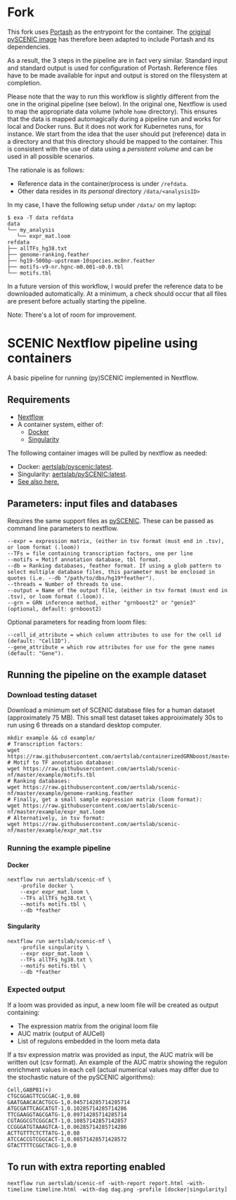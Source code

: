 # Fork

This fork uses [Portash](https://github.com/data-intuitive/Portash) as the 
entrypoint for the container. The [original pySCENIC 
image](https://hub.docker.com/r/aertslab/pyscenic) has therefore been adapted 
to include Portash and its dependencies.

As a result, the 3 steps in the pipeline are in fact very similar. Standard 
input and standard output is used for configuration of Portash. Reference files 
have to be made available for input and output is stored on the filesystem at 
completion.

Please note that the way to run this workflow is slightly different from the 
one in the original pipeline (see below). In the original one, Nextflow is used 
to map the appropriate data volume (whole `home` directory). This ensures that 
the data is mapped automagically during a pipeline run and works for local and 
Docker runs. But it does not work for Kubernetes runs, for instance. We start 
from the idea that the user should put (reference) data in a directory and that 
this directory should be mapped to the container. This is consistent with the 
use of data using a _persistent volume_ and can be used in all possible 
scenarios.

The rationale is as follows:

- Reference data in the container/process is under `/refdata`.
- Other data resides in its _personal_ directory `/data/<analysisID>`

In my case, I have the following setup under `/data/` on my laptop:

```
$ exa -T data refdata
data
└── my_analysis
   └── expr_mat.loom
refdata
├── allTFs_hg38.txt
├── genome-ranking.feather
├── hg19-500bp-upstream-10species.mc8nr.feather
├── motifs-v9-nr.hgnc-m0.001-o0.0.tbl
└── motifs.tbl
```

In a future version of this workflow, I would prefer the reference data to be
downloaded automatically. At a minimum, a check should occur that all files are
present before actually starting the pipeline.

Note: There's a lot of room for improvement.

# SCENIC Nextflow pipeline using containers

A basic pipeline for running (py)SCENIC implemented in Nextflow.

## Requirements
    
* [Nextflow](https://www.nextflow.io/)
* A container system, either of:
  * [Docker](https://docs.docker.com/)
  * [Singularity](https://www.sylabs.io/singularity/)

The following container images will be pulled by nextflow as needed:
* Docker: [aertslab/pyscenic:latest](https://cloud.docker.com/u/aertslab/repository/docker/aertslab/pyscenic).
* Singularity: [aertslab/pySCENIC:latest](https://www.singularity-hub.org/collections/2033).
* [See also here.](https://github.com/aertslab/pySCENIC#docker-and-singularity-images)


## Parameters: input files and databases

Requires the same support files as [pySCENIC](https://github.com/aertslab/pySCENIC).
These can be passed as command line parameters to nextflow.

    --expr = expression matrix, (either in tsv format (must end in .tsv), or loom format (.loom))
    --TFs = file containing transcription factors, one per line
    --motifs = Motif annotation database, tbl format.
    --db = Ranking databases, feather format. If using a glob pattern to select multiple database files, this parameter must be enclosed in quotes (i.e. --db "/path/to/dbs/hg19*feather").
    --threads = Number of threads to use.
    --output = Name of the output file, (either in tsv format (must end in .tsv), or loom format (.loom)).
    --grn = GRN inference method, either "grnboost2" or "genie3" (optional, default: grnboost2)

Optional parameters for reading from loom files:

    --cell_id_attribute = which column attributes to use for the cell id (default: "CellID").
    --gene_attribute = which row attributes for use for the gene names (default: "Gene").

## Running the pipeline on the example dataset

### Download testing dataset

Download a minimum set of SCENIC database files for a human dataset (approximately 75 MB).
This small test dataset takes approiximately 30s to run using 6 threads on a standard desktop computer.

    mkdir example && cd example/
    # Transcription factors:
    wget https://raw.githubusercontent.com/aertslab/containerizedGRNboost/master/example/input/allTFs_hg38.txt
    # Motif to TF annotation database:
    wget https://raw.githubusercontent.com/aertslab/scenic-nf/master/example/motifs.tbl
    # Ranking databases:
    wget https://raw.githubusercontent.com/aertslab/scenic-nf/master/example/genome-ranking.feather
    # Finally, get a small sample expression matrix (loom format):
    wget https://raw.githubusercontent.com/aertslab/scenic-nf/master/example/expr_mat.loom
    # Alternatively, in tsv format:
    wget https://raw.githubusercontent.com/aertslab/scenic-nf/master/example/expr_mat.tsv


### Running the example pipeline

#### Docker

    nextflow run aertslab/scenic-nf \
        -profile docker \
        --expr expr_mat.loom \
        --TFs allTFs_hg38.txt \
        --motifs motifs.tbl \
        --db *feather

#### Singularity

    nextflow run aertslab/scenic-nf \
        -profile singularity \
        --expr expr_mat.loom \
        --TFs allTFs_hg38.txt \
        --motifs motifs.tbl \
        --db *feather

### Expected output

If a loom was provided as input, a new loom file will be created as output containing:
* The expression matrix from the original loom file
* AUC matrix (output of AUCell)
* List of regulons embedded in the loom meta data

If a tsv expression matrix was provided as input, the AUC matrix will be written out (csv format).
An example of the AUC matrix showing the regulon enrichment values in each cell (actual numerical values may differ due to the stochastic nature of the pySCENIC algorithms):

    Cell,GABPB1(+)
    CTGCGGAGTTCGCGAC-1,0.08
    GAATGAACACACTGCG-1,0.045714285714285714
    ATGCGATTCAGCATGT-1,0.10285714285714286
    TTCGAAGGTAGCGATG-1,0.09714285714285714
    CGTAGGCGTCGGCACT-1,0.10857142857142857
    CCGGGATGTAAAGTCA-1,0.06285714285714286
    ACTTGTTTCTCTTATG-1,0.08
    ATCCACCGTCGGCACT-1,0.08571428571428572
    GTACTTTTCGGCTACG-1,0.0

## To run with extra reporting enabled

    nextflow run aertslab/scenic-nf -with-report report.html -with-timeline timeline.html -with-dag dag.png -profile [docker|singularity]




